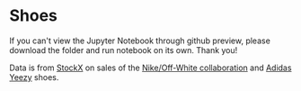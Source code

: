 # Shoes

If you can't view the Jupyter Notebook through github preview, please download the folder and run notebook on its own. Thank you!

Data is from [StockX](https://stockx.com/news/the-2019-data-contest/) on sales of the [Nike/Off-White collaboration](https://www.highsnobiety.com/p/nike-off-white-guide/) and [Adidas Yeezy](https://yeezysupply.com/collections/yeezy-350-v2) shoes.




